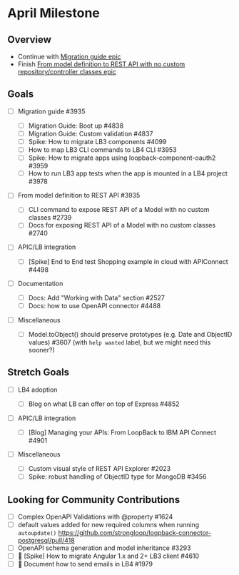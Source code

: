 # April Milestone

## Overview

- Continue with
  [Migration guide epic](https://github.com/strongloop/loopback-next/issues/3935)
- Finish
  [From model definition to REST API with no custom repository/controller classes epic](https://github.com/strongloop/loopback-next/issues/3935)

## Goals

- [ ] Migration guide #3935

  - [ ] Migration Guide: Boot up #4838
  - [ ] Migration Guide: Custom validation #4837
  - [ ] Spike: How to migrate LB3 components #4099
  - [ ] How to map LB3 CLI commands to LB4 CLI #3953
  - [ ] Spike: How to migrate apps using loopback-component-oauth2 #3959
  - [ ] How to run LB3 app tests when the app is mounted in a LB4 project #3978

- [ ] From model definition to REST API #3935

  - [ ] CLI command to expose REST API of a Model with no custom classes #2739
  - [ ] Docs for exposing REST API of a Model with no custom classes #2740

- [ ] APIC/LB integration

  - [ ] [Spike] End to End test Shopping example in cloud with APIConnect #4498

- [ ] Documentation

  - [ ] Docs: Add "Working with Data" section #2527
  - [ ] Docs: how to use OpenAPI connector #4488

- [ ] Miscellaneous
  - [ ] Model.toObject() should preserve prototypes (e.g. Date and ObjectID
        values) #3607 (with `help wanted` label, but we might need this sooner?)

## Stretch Goals

- [ ] LB4 adoption

  - [ ] Blog on what LB can offer on top of Express #4852

- [ ] APIC/LB integration

  - [ ] [Blog] Managing your APIs: From LoopBack to IBM API Connect #4901

- [ ] Miscellaneous
  - [ ] Custom visual style of REST API Explorer #2023
  - [ ] Spike: robust handling of ObjectID type for MongoDB #3456

## Looking for Community Contributions

- [ ] Complex OpenAPI Validations with @property #1624
- [ ] default values added for new required columns when running `autoupdate()`
      https://github.com/strongloop/loopback-connector-postgresql/pull/418
- [ ] OpenAPI schema generation and model inheritance #3293
- [ ] :running: [Spike] How to migrate Angular 1.x and 2+ LB3 client #4610
- [ ] :running: Document how to send emails in LB4 #1979
